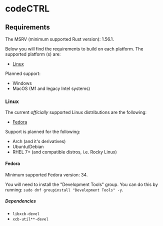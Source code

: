 # codeCTRL

## Requirements
The MSRV (minimum supported Rust version): 1.56.1.

Below you will find the requirements to build on each platform. The supported platform
(s) are:

- [Linux](#Linux)

Planned support:

- Windows
- MacOS (M1 and legacy Intel systems)

### Linux
The current *officially* supported Linux distributions are the following:

- [Fedora](#Fedora)

Support is planned for the following:

- Arch (and it's derivatives)
- Ubuntu/Debian
- RHEL 7+ (and compatible distros, i.e. Rocky Linux)

#### Fedora

Minimum supported Fedora version: 34.

You will need to install the "Development Tools" group. You can do this by running: 
`sudo dnf groupinstall "Development Tools" -y`.

##### Dependencies

- `libxcb-devel`
- `xcb-util**-devel`